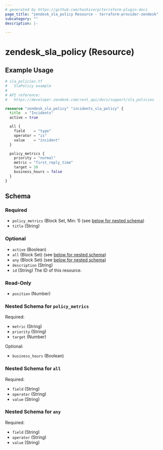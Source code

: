 ```yaml
---
# generated by https://github.com/hashicorp/terraform-plugin-docs
page_title: "zendesk_sla_policy Resource - terraform-provider-zendesk"
subcategory: ""
description: |-
  
---
```


# zendesk_sla_policy (Resource)



## Example Usage

```terraform
# sla_policies.tf
#   SlaPolicy example
#
# API reference:
#   https://developer.zendesk.com/rest_api/docs/support/sla_policies

resource "zendesk_sla_policy" "incidents_sla_policy" {
  title  = "Incidents"
  active = true

  all {
    field    = "type"
    operator = "is"
    value    = "incident"
  }

  policy_metrics {
    priority = "normal"
    metric = "first_reply_time"
    target = 30
    business_hours = false
  }
}
```

<!-- schema generated by tfplugindocs -->
## Schema

### Required

- `policy_metrics` (Block Set, Min: 1) (see [below for nested schema](#nestedblock--policy_metrics))
- `title` (String)

### Optional

- `active` (Boolean)
- `all` (Block Set) (see [below for nested schema](#nestedblock--all))
- `any` (Block Set) (see [below for nested schema](#nestedblock--any))
- `description` (String)
- `id` (String) The ID of this resource.

### Read-Only

- `position` (Number)

<a id="nestedblock--policy_metrics"></a>
### Nested Schema for `policy_metrics`

Required:

- `metric` (String)
- `priority` (String)
- `target` (Number)

Optional:

- `business_hours` (Boolean)


<a id="nestedblock--all"></a>
### Nested Schema for `all`

Required:

- `field` (String)
- `operator` (String)
- `value` (String)


<a id="nestedblock--any"></a>
### Nested Schema for `any`

Required:

- `field` (String)
- `operator` (String)
- `value` (String)


